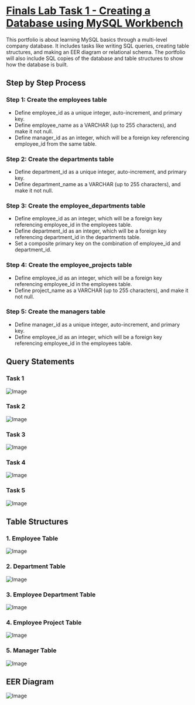 # [Finals Lab Task 1 - Creating a Database using MySQL Workbench](https://github.com/user-attachments/files/19625279/pangilinan_FinalsLabTask1.docx)
This portfolio is about learning MySQL basics through a multi-level company database. It includes tasks like writing SQL queries, creating table structures, and making an EER diagram or relational schema. The portfolio will also include SQL copies of the database and table structures to show how the database is built.

## Step by Step Process
### Step 1: Create the employees table
- Define employee_id as a unique integer, auto-increment, and primary key.
- Define employee_name as a VARCHAR (up to 255 characters), and make it not null.
- Define manager_id as an integer, which will be a foreign key referencing employee_id from the same table.
  
### Step 2: Create the departments table
- Define department_id as a unique integer, auto-increment, and primary key.
- Define department_name as a VARCHAR (up to 255 characters), and make it not null.
  
### Step 3: Create the employee_departments table
- Define employee_id as an integer, which will be a foreign key referencing employee_id in the employees table.
- Define department_id as an integer, which will be a foreign key referencing department_id in the departments table.
- Set a composite primary key on the combination of employee_id and department_id.
  
### Step 4: Create the employee_projects table
- Define employee_id as an integer, which will be a foreign key referencing employee_id in the employees table.
- Define project_name as a VARCHAR (up to 255 characters), and make it not null.
  
### Step 5: Create the managers table
- Define manager_id as a unique integer, auto-increment, and primary key.
- Define employee_id as an integer, which will be a foreign key referencing employee_id in the employees table.

## Query Statements
### Task 1
![Image](https://github.com/user-attachments/assets/54f2649a-21ef-4599-a55e-3a9a20f662d3)

### Task 2
![Image](https://github.com/user-attachments/assets/d9495404-9ea9-4c1d-a755-fe8a8c6b50e7)

### Task 3
![Image](https://github.com/user-attachments/assets/d921b6e8-ff68-42ac-9dbd-55fb8c29b5e5)

### Task 4
![Image](https://github.com/user-attachments/assets/b7cadc5d-3099-415e-be3a-44e0e96fa749)

### Task 5
![Image](https://github.com/user-attachments/assets/d0d45768-960a-43ea-86cf-657361b3dcc6)

## Table Structures
### 1. Employee Table
![Image](https://github.com/user-attachments/assets/37ecd6e7-5dcd-4798-b31a-d64a60623ca0)

### 2. Department Table
![Image](https://github.com/user-attachments/assets/f563f728-9e4d-4e8f-98c9-f30180bea9d1)

### 3. Employee Department Table
![Image](https://github.com/user-attachments/assets/f741b000-9512-4c7a-bedb-f451b8f86a57)

### 4. Employee Project Table
![Image](https://github.com/user-attachments/assets/9565e212-3d1e-4a97-93ea-e72eef872a7f)

### 5. Manager Table
![Image](https://github.com/user-attachments/assets/51d1f5e4-8d84-43fc-bb5b-d71ab840121e)

## EER Diagram
![Image](https://github.com/user-attachments/assets/04de19f1-23fb-4666-9730-e0989096f405)


